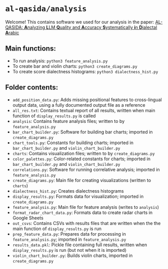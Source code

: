 # `al-qasida/analysis`

Welcome! This contains software we used for our analysis in the paper: 
[AL-QASIDA: **A**nalyzing **L**LM **Q**uality and **A**ccuracy **S**ystematically **i**n **D**ialectal **A**rabic](https://arxiv.org/abs/2412.04193)

## Main functions:

- To run analysis: `python3 feature_analysis.py` 
- To create bar and violin charts: `python3 create_diagrams.py`
- To create score dialectness histograms: `python3 dialectness_hist.py`

## Folder contents:

- `add_position_data.py`: Adds missing positional features to cross-lingual output data, using a fully documented output file as a reference 
- `all_res.txt`: Contains textual report of all results, written when main function of `display_results.py` is called
- `analysis`: Contains feature analysis files; written to by `feature_analysis.py`
- `bar_chart_builder.py`: Software for building bar charts; imported in `create_diagrams.py`
- `chart_tools.py`: Constants for building charts; imported in `bar_chart_builder.py` and `violin_chart_builder.py`
- `charts`: Contains visualization files; written to by `create_diagrams.py`
- `color_palettes.py`: Color-related constants for charts; imported in `bar_chart_builder.py` and `violin_chart_builder.py`
- `correlations.py`: Software for running correlative analysis; imported in `feature_analysis.py`
- `create_diagrams.py`: Main file for creating visualizations (written to `charts`)
- `dialectness_hist.py`: Creates dialectness histograms
- `display_results.py`: Formats data for visualization; imported in `create_diagrams.py`
- `feature_analysis.py`: Main file for feature analysis (writes to `analysis`)
- `format_radar_chart_data.py`: Formats data to create radar charts in Google Sheets
- `out_csvs`: Contains CSVs with results files that are written when the the main function of `display_results.py` is run
- `prep_feature_data.py`: Prepares data for processing in `feature_analysis.py`; imported in `feature_analysis.py`
- `results_data.pkl`: Pickle file containing full results, written when `display_results.py` is run (but not when it is imported)
- `violin_chart_builder.py`: Builds violin charts, imported in `create_diagrams.py`


